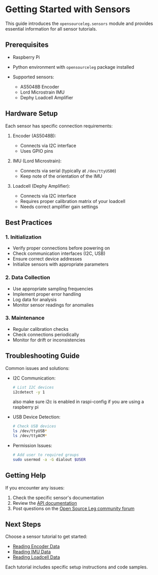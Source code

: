 # Getting Started with Sensors

This guide introduces the `opensourceleg.sensors` module and provides essential information for all sensor tutorials.

## Prerequisites

- Raspberry Pi
- Python environment with `opensourceleg` package installed
- Supported sensors:

    - AS5048B Encoder
    - Lord Microstrain IMU
    - Dephy Loadcell Amplifier

## Hardware Setup

Each sensor has specific connection requirements:

1. Encoder (AS5048B):

    - Connects via I2C interface
    - Uses GPIO pins

2. IMU (Lord Microstrain):

    - Connects via serial (typically at `/dev/ttyUSB0`)
    - Keep note of the orientation of the IMU

3. Loadcell (Dephy Amplifier):

    - Connects via I2C interface
    - Requires proper calibration matrix of your loadcell
    - Needs correct amplifier gain settings

## Best Practices

### 1. Initialization

- Verify proper connections before powering on
- Check communication interfaces (I2C, USB)
- Ensure correct device addresses
- Initialize sensors with appropriate parameters

### 2. Data Collection

- Use appropriate sampling frequencies
- Implement proper error handling
- Log data for analysis
- Monitor sensor readings for anomalies

### 3. Maintenance

- Regular calibration checks
- Check connections periodically
- Monitor for drift or inconsistencies

## Troubleshooting Guide

Common issues and solutions:

- I2C Communication:

  ```bash
  # List I2C devices
  i2cdetect -y 1
  ```
  also make sure i2c is enabled in raspi-config if you are using a raspberry pi

- USB Device Detection:

  ```bash
  # Check USB devices
  ls /dev/ttyUSB*
  ls /dev/ttyACM*
  ```

- Permission Issues:

  ```bash
  # Add user to required groups
  sudo usermod -a -G dialout $USER
  ```

## Getting Help

If you encounter any issues:

1. Check the specific sensor's documentation
2. Review the [API documentation](../../api/sensors/sensors_base.md)
3. Post questions on the [Open Source Leg community forum](https://opensourceleg.org/community)

## Next Steps

Choose a sensor tutorial to get started:

- [Reading Encoder Data](reading_encoder_data.md)
- [Reading IMU Data](reading_imu_data.md)
- [Reading Loadcell Data](reading_loadcell_data.md)

Each tutorial includes specific setup instructions and code samples.
